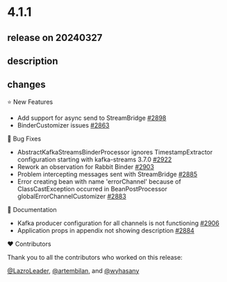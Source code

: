 # 4.1.1

## release on 20240327

## description

## changes

⭐ New Features

* Add support for async send to StreamBridge <a href="https://github.com/spring-cloud/spring-cloud-stream/issues/2898" data-hovercard-type="issue" data-hovercard-url="/spring-cloud/spring-cloud-stream/issues/2898/hovercard">#2898</a>
* BinderCustomizer issues <a href="https://github.com/spring-cloud/spring-cloud-stream/issues/2863" data-hovercard-type="issue" data-hovercard-url="/spring-cloud/spring-cloud-stream/issues/2863/hovercard">#2863</a>

🐞 Bug Fixes

* AbstractKafkaStreamsBinderProcessor ignores TimestampExtractor configuration starting with kafka-streams 3.7.0 <a href="https://github.com/spring-cloud/spring-cloud-stream/issues/2922" data-hovercard-type="issue" data-hovercard-url="/spring-cloud/spring-cloud-stream/issues/2922/hovercard">#2922</a>
* Rework an observation for Rabbit Binder <a href="https://github.com/spring-cloud/spring-cloud-stream/pull/2903" data-hovercard-type="pull_request" data-hovercard-url="/spring-cloud/spring-cloud-stream/pull/2903/hovercard">#2903</a>
* Problem intercepting messages sent with StreamBridge <a href="https://github.com/spring-cloud/spring-cloud-stream/issues/2885" data-hovercard-type="issue" data-hovercard-url="/spring-cloud/spring-cloud-stream/issues/2885/hovercard">#2885</a>
* Error creating bean with name 'errorChannel' because of ClassCastException occurred in BeanPostProcessor globalErrorChannelCustomizer <a href="https://github.com/spring-cloud/spring-cloud-stream/issues/2883" data-hovercard-type="issue" data-hovercard-url="/spring-cloud/spring-cloud-stream/issues/2883/hovercard">#2883</a>

📔 Documentation

* Kafka producer configuration for all channels is not functioning <a href="https://github.com/spring-cloud/spring-cloud-stream/issues/2906" data-hovercard-type="issue" data-hovercard-url="/spring-cloud/spring-cloud-stream/issues/2906/hovercard">#2906</a>
* Application props in appendix not showing description <a href="https://github.com/spring-cloud/spring-cloud-stream/issues/2884" data-hovercard-type="issue" data-hovercard-url="/spring-cloud/spring-cloud-stream/issues/2884/hovercard">#2884</a>

❤️ Contributors

Thank you to all the contributors who worked on this release:

<a class="user-mention notranslate" data-hovercard-type="user" data-hovercard-url="/users/LazroLeader/hovercard" data-octo-click="hovercard-link-click" data-octo-dimensions="link_type:self" href="https://github.com/LazroLeader">@LazroLeader</a>, <a class="user-mention notranslate" data-hovercard-type="user" data-hovercard-url="/users/artembilan/hovercard" data-octo-click="hovercard-link-click" data-octo-dimensions="link_type:self" href="https://github.com/artembilan">@artembilan</a>, and <a class="user-mention notranslate" data-hovercard-type="user" data-hovercard-url="/users/wyhasany/hovercard" data-octo-click="hovercard-link-click" data-octo-dimensions="link_type:self" href="https://github.com/wyhasany">@wyhasany</a>

